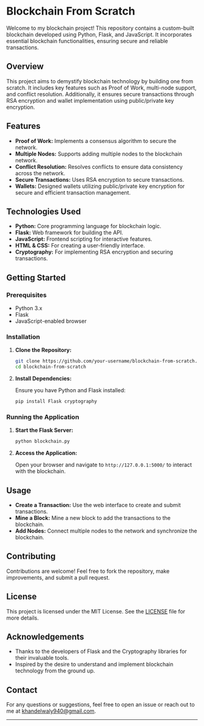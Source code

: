 # Blockchain From Scratch

Welcome to my blockchain project! This repository contains a custom-built blockchain developed using Python, Flask, and JavaScript. It incorporates essential blockchain functionalities, ensuring secure and reliable transactions.

## Overview

This project aims to demystify blockchain technology by building one from scratch. It includes key features such as Proof of Work, multi-node support, and conflict resolution. Additionally, it ensures secure transactions through RSA encryption and wallet implementation using public/private key encryption.

## Features

- **Proof of Work:** Implements a consensus algorithm to secure the network.
- **Multiple Nodes:** Supports adding multiple nodes to the blockchain network.
- **Conflict Resolution:** Resolves conflicts to ensure data consistency across the network.
- **Secure Transactions:** Uses RSA encryption to secure transactions.
- **Wallets:** Designed wallets utilizing public/private key encryption for secure and efficient transaction management.

## Technologies Used

- **Python:** Core programming language for blockchain logic.
- **Flask:** Web framework for building the API.
- **JavaScript:** Frontend scripting for interactive features.
- **HTML & CSS:** For creating a user-friendly interface.
- **Cryptography:** For implementing RSA encryption and securing transactions.

## Getting Started

### Prerequisites

- Python 3.x
- Flask
- JavaScript-enabled browser

### Installation

1. **Clone the Repository:**

   ```bash
   git clone https://github.com/your-username/blockchain-from-scratch.git
   cd blockchain-from-scratch
   ```

2. **Install Dependencies:**

   Ensure you have Python and Flask installed:

   ```bash
   pip install Flask cryptography
   ```

### Running the Application

1. **Start the Flask Server:**

   ```bash
   python blockchain.py
   ```

2. **Access the Application:**

   Open your browser and navigate to `http://127.0.0.1:5000/` to interact with the blockchain.

## Usage

- **Create a Transaction:** Use the web interface to create and submit transactions.
- **Mine a Block:** Mine a new block to add the transactions to the blockchain.
- **Add Nodes:** Connect multiple nodes to the network and synchronize the blockchain.

## Contributing

Contributions are welcome! Feel free to fork the repository, make improvements, and submit a pull request.

## License

This project is licensed under the MIT License. See the [LICENSE](LICENSE) file for more details.

## Acknowledgements

- Thanks to the developers of Flask and the Cryptography libraries for their invaluable tools.
- Inspired by the desire to understand and implement blockchain technology from the ground up.

## Contact

For any questions or suggestions, feel free to open an issue or reach out to me at [khandelwaly940@gmail.com](mailto:khandelwaly940@gmail.com).

---